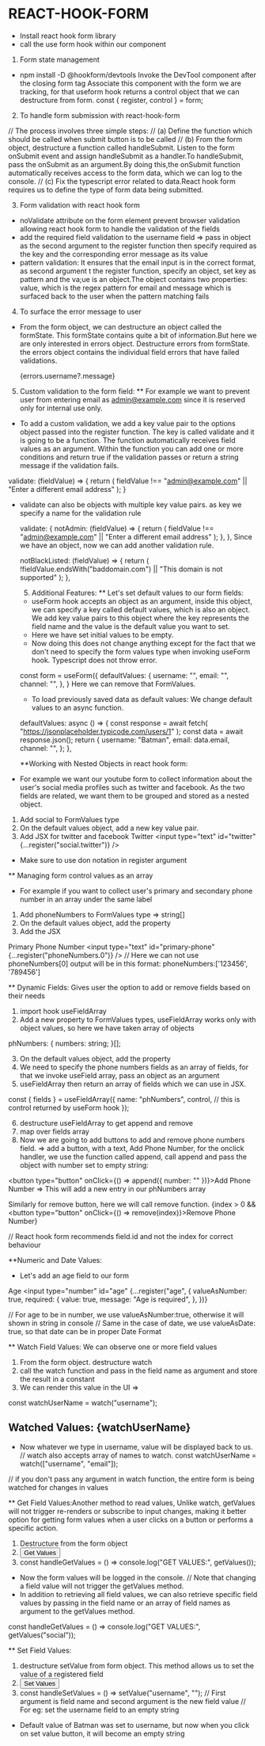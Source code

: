 # REACT-HOOK-FORM

- Install react hook form library
- call the use form hook within our component

1. Form state management

- npm install -D @hookform/devtools
  Invoke the DevTool component after the closing form tag
  Associate this component with the form we are tracking, for that useform hook returns a control object that we can destructure from form.
  const { register, control } = form;

2. To handle form submission with react-hook-form

// The process involves three simple steps:
// (a) Define the function which should be called when submit button is to be called
// (b) From the form object, destructure a function called handleSubmit. Listen to the form onSubmit event and assign handleSubmit as a handler.To handleSubmit, pass the onSubmit as an argument.By doing this,the onSubmit function automatically receives access to the form data, which we can log to the console.
// (c) Fix the typescript error related to data.React hook form requires us to define the type of form data being submitted.

3. Form validation with react hook form

- noValidate attribute on the form element prevent browser validation allowing react hook form to handle the validation of the fields
- add the required field validation to the username field => pass in object as the second argument to the register function then specify required as the key and the corresponding error message as its value
- pattern validation: It ensures that the email input is in the correct format, as second argument t the register function, specify an object, set key as pattern and the va;ue is an object.The object contains two properties: value, which is the regex pattern for email and message which is surfaced back to the user when the pattern matching fails

4. To surface the error message to user

- From the form object, we can destructure an object called the formState. This formState contains quite a bit of information.But here we are only interested in errors object. Destructure errors from formState.
  the errors object contains the individual field errors that have failed validations.
  <p>{errors.username?.message}</p>

5. Custom validation to the form field:
   \*\* For example we want to prevent user from entering email as admin@example.com since it is reserved only for internal use only.

- To add a custom validation, we add a key value pair to the options object passed into the register function. The key is called validate and it is going to be a function. The function automatically receives field values as an argument. Within the function you can add one or more conditions and return true if the validation passes or return a string message if the validation fails.

validate: (fieldValue) => {
return (
fieldValue !== "admin@example.com" ||
"Enter a different email address"
);
}

- validate can also be objects with multiple key value pairs.
  as key we specify a name for the validation rule

  validate: {
  notAdmin: (fieldValue) => {
  return (
  fieldValue !== "admin@example.com" ||
  "Enter a different email address"
  );
  },
  },
  Since we have an object, now we can add another validation rule.

  notBlackListed: (fieldValue) => {
  return (
  !fieldValue.endsWith("baddomain.com") ||
  "This domain is not supported"
  );
  },

  5. Additional Features:
     \*\* Let's set default values to our form fields:

  - useForm hook accepts an object as an argument, inside this object, we can specify a key called default values, which is also an object. We add key value pairs to this object where the key represents the field name and the value is the default value you want to set.
  - Here we have set initial values to be empty.
  - Now doing this does not change anything except for the fact that we don't need to specify the form values type when invoking useForm hook. Typescript does not throw error.

  const form = useForm<FormValues>({
  defaultValues: {
  username: "",
  email: "",
  channel: "",
  },
  }
  Here we can remove that FormValues.

  - To load previously saved data as default values: We change default values to an async function.

  defaultValues: async () => {
  const response = await fetch(
  "https://jsonplaceholder.typicode.com/users/1"
  );
  const data = await response.json();
  return {
  username: "Batman",
  email: data.email,
  channel: "",
  };
  },

  \*\*Working with Nested Objects in react hook form:

- For example we want our youtube form to collect information about the user's social media profiles such as twitter and facebook. As the two fields are related, we want them to be grouped and stored as a nested object.

1. Add social to FormValues type
2. On the default values object, add a new key value pair.
3. Add JSX for twitter and facebook
   <label htmlFor="twitter">Twitter</label>
   <input type="text" id="twitter" {...register("social.twitter")} />

- Make sure to use don notation in register argument

\*\* Managing form control values as an array

- For example if you want to collect user's primary and secondary phone number in an array under the same label

1.  Add phoneNumbers to FormValues type => string[]
2.  On the default values object, add the property
3.  Add the JSX

<label htmlFor="primary-phone">Primary Phone Number</label>
<input type="text" id="primary-phone" {...register("phoneNumbers.0")} />
// Here we can not use phoneNumbers[0]
output will be in this format: phoneNumbers:['123456', '789456']

\*\* Dynamic Fields: Gives user the option to add or remove fields based on their needs

1. import hook useFieldArray
2. Add a new property to FormValues types, useFieldArray works only with object values, so here we have taken array of objects

phNumbers: {
numbers: string;
}[];

3.  On the default values object, add the property
4.  We need to specify the phone numbers fields as an array of fields, for that we invoke useField array, pass an object as an argument
5.  useFieldArray then return an array of fields which we can use in JSX.

const { fields } = useFieldArray({
name: "phNumbers",
control, // this is control returned by useForm hook
});

6. destructure useFieldArray to get append and remove
7. map over fields array
8. Now we are going to add buttons to add and remove phone numbers field. => add a button, with a text, Add Phone Number, for the onclick handler, we use the function called append, call append and pass the object with number set to empty string:

<button type="button" onClick={() => append({ number: "" })}>Add Phone Number</button> => This will add a new entry in our phNumbers array

Similarly for remove button, here we will call remove function.
{index > 0 && <button type="button" onClick={() => remove(index)}>Remove Phone Number</button>}

// React hook form recommends field.id and not the index for
correct behaviour

\*\*Numeric and Date Values:

- Let's add an age field to our form

<label htmlFor="age">Age</label>
<input type="number" id="age" {...register("age", {
valueAsNumber: true,
required: {
value: true,
message: "Age is required",
},
})}

// For age to be in number, we use valueAsNumber:true, otherwise it will shown in string in console
// Same in the case of date, we use valueAsDate: true, so that date can be in proper Date Format

\*\* Watch Field Values: We can observe one or more field values

1. From the form object. destructure watch
2. call the watch function and pass in the field name as argument and store the result in a constant
3. We can render this value in the UI =>

const watchUserName = watch("username");

<h2>Watched Values: {watchUserName}</h2>

- Now whatever we type in username, value will be displayed back to us.
  // watch also accepts array of names to watch. const watchUserName = watch(["username", "email"]);

// if you don't pass any argument in watch function, the entire form is being watched for changes in values

\*\* Get Field Values:Another method to read values, Unlike watch, getValues will not trigger re-renders or subscribe to input changes, making it better option for getting form values when a user clicks on a button or performs a specific action.

1. Destructure from the form object
2. <button type="button" onClick={handleGetValues}>Get Values</button>
3. const handleGetValues = () => console.log("GET VALUES:", getValues());

- Now the form values will be logged in the console.
  // Note that changing a field value will not trigger the getValues method.
- In addition to retrieving all field values, we can also retrieve specific field values by passing in the field name or an array of field names as argument to the getValues method.

const handleGetValues = () => console.log("GET VALUES:", getValues("social"));

\*\* Set Field Values:

1. destructure setValue from form object. This method allows us to set the value of a registered field
2. <button type="button" onClick={handleSetValues}>Set Values</button>
3. const handleSetValues = () => setValue("username", "");
   // First argument is field name and second argument is the new field value
   // For eg: set the username field to an empty string

- Default value of Batman was set to username, but now when you click on set value button, it will become an empty string
